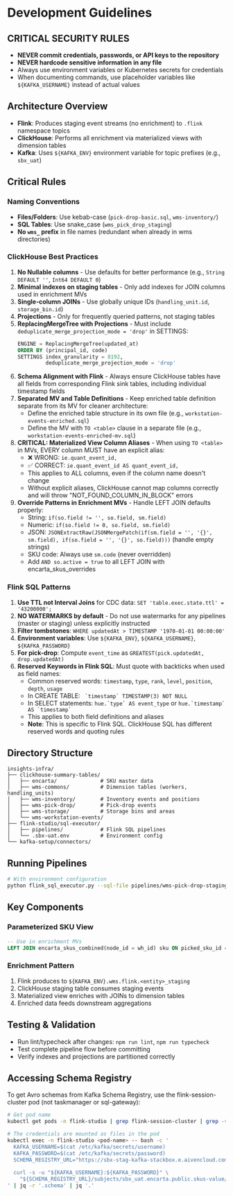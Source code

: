 # Development Guidelines

## CRITICAL SECURITY RULES
- **NEVER commit credentials, passwords, or API keys to the repository**
- **NEVER hardcode sensitive information in any file**
- Always use environment variables or Kubernetes secrets for credentials
- When documenting commands, use placeholder variables like `${KAFKA_USERNAME}` instead of actual values

## Architecture Overview
- **Flink**: Produces staging event streams (no enrichment) to `.flink` namespace topics
- **ClickHouse**: Performs all enrichment via materialized views with dimension tables
- **Kafka**: Uses `${KAFKA_ENV}` environment variable for topic prefixes (e.g., `sbx_uat`)

## Critical Rules

### Naming Conventions
- **Files/Folders**: Use kebab-case (`pick-drop-basic.sql`, `wms-inventory/`)
- **SQL Tables**: Use snake_case (`wms_pick_drop_staging`)
- **No `wms_` prefix** in file names (redundant when already in wms directories)

### ClickHouse Best Practices
1. **No Nullable columns** - Use defaults for better performance (e.g., `String DEFAULT ''`, `Int64 DEFAULT 0`)
2. **Minimal indexes on staging tables** - Only add indexes for JOIN columns used in enrichment MVs
3. **Single-column JOINs** - Use globally unique IDs (`handling_unit.id`, `storage_bin.id`)
4. **Projections** - Only for frequently queried patterns, not staging tables
5. **ReplacingMergeTree with Projections** - Must include `deduplicate_merge_projection_mode = 'drop'` in SETTINGS:
   ```sql
   ENGINE = ReplacingMergeTree(updated_at)
   ORDER BY (principal_id, code)
   SETTINGS index_granularity = 8192,
            deduplicate_merge_projection_mode = 'drop'
   ```
6. **Schema Alignment with Flink** - Always ensure ClickHouse tables have all fields from corresponding Flink sink tables, including individual timestamp fields
7. **Separated MV and Table Definitions** - Keep enriched table definition separate from its MV for cleaner architecture:
   - Define the enriched table structure in its own file (e.g., `workstation-events-enriched.sql`)
   - Define the MV with `TO <table>` clause in a separate file (e.g., `workstation-events-enriched-mv.sql`)
8. **CRITICAL: Materialized View Column Aliases** - When using `TO <table>` in MVs, EVERY column MUST have an explicit alias:
   - ❌ WRONG: `ie.quant_event_id,` 
   - ✅ CORRECT: `ie.quant_event_id AS quant_event_id,`
   - This applies to ALL columns, even if the column name doesn't change
   - Without explicit aliases, ClickHouse cannot map columns correctly and will throw "NOT_FOUND_COLUMN_IN_BLOCK" errors
9. **Override Patterns in Enrichment MVs** - Handle LEFT JOIN defaults properly:
   - String: `if(so.field != '', so.field, sm.field)`
   - Numeric: `if(so.field != 0, so.field, sm.field)`
   - JSON: `JSONExtractRaw(JSONMergePatch(if(sm.field = '', '{}', sm.field), if(so.field = '', '{}', so.field)))` (handle empty strings)
   - SKU code: Always use `sm.code` (never overridden)
   - Add `AND so.active = true` to all LEFT JOIN with encarta_skus_overrides

### Flink SQL Patterns
1. **Use TTL not Interval Joins** for CDC data: `SET 'table.exec.state.ttl' = '43200000';`
2. **NO WATERMARKS by default** - Do not use watermarks for any pipelines (master or staging) unless explicitly instructed
3. **Filter tombstones**: `WHERE updatedAt > TIMESTAMP '1970-01-01 00:00:00'`
4. **Environment variables**: Use `${KAFKA_ENV}`, `${KAFKA_USERNAME}`, `${KAFKA_PASSWORD}`
5. **For pick-drop**: Compute `event_time` as `GREATEST(pick.updatedAt, drop.updatedAt)`
6. **Reserved Keywords in Flink SQL**: Must quote with backticks when used as field names:
   - Common reserved words: `timestamp`, `type`, `rank`, `level`, `position`, `depth`, `usage`
   - In CREATE TABLE: `` `timestamp` TIMESTAMP(3) NOT NULL``
   - In SELECT statements: ``hue.`type` AS event_type`` or ``hue.`timestamp` AS `timestamp` ``
   - This applies to both field definitions and aliases
   - **Note**: This is specific to Flink SQL. ClickHouse SQL has different reserved words and quoting rules

## Directory Structure
```
insights-infra/
├── clickhouse-summary-tables/
│   ├── encarta/              # SKU master data
│   ├── wms-commons/          # Dimension tables (workers, handling_units)
│   ├── wms-inventory/        # Inventory events and positions
│   ├── wms-pick-drop/        # Pick-drop events
│   ├── wms-storage/          # Storage bins and areas
│   └── wms-workstation-events/
├── flink-studio/sql-executor/
│   ├── pipelines/            # Flink SQL pipelines
│   └── .sbx-uat.env          # Environment config
└── kafka-setup/connectors/
```

## Running Pipelines
```bash
# With environment configuration
python flink_sql_executor.py --sql-file pipelines/wms-pick-drop-staging.sql --env-file .sbx-uat.env
```

## Key Components

### Parameterized SKU View
```sql
-- Use in enrichment MVs
LEFT JOIN encarta_skus_combined(node_id = wh_id) sku ON picked_sku_id = sku.sku_id
```

### Enrichment Pattern
1. Flink produces to `${KAFKA_ENV}.wms.flink.<entity>_staging`
2. ClickHouse staging table consumes staging events
3. Materialized view enriches with JOINs to dimension tables
4. Enriched data feeds downstream aggregations

## Testing & Validation
- Run lint/typecheck after changes: `npm run lint`, `npm run typecheck`
- Test complete pipeline flow before committing
- Verify indexes and projections are partitioned correctly

## Accessing Schema Registry
To get Avro schemas from Kafka Schema Registry, use the flink-session-cluster pod (not taskmanager or sql-gateway):
```bash
# Get pod name
kubectl get pods -n flink-studio | grep flink-session-cluster | grep -v taskmanager

# The credentials are mounted as files in the pod
kubectl exec -n flink-studio <pod-name> -- bash -c '
  KAFKA_USERNAME=$(cat /etc/kafka/secrets/username)
  KAFKA_PASSWORD=$(cat /etc/kafka/secrets/password)
  SCHEMA_REGISTRY_URL="https://sbx-stag-kafka-stackbox.e.aivencloud.com:22159"
  
  curl -s -u "${KAFKA_USERNAME}:${KAFKA_PASSWORD}" \
    "${SCHEMA_REGISTRY_URL}/subjects/sbx_uat.encarta.public.skus-value/versions/latest"
' | jq -r '.schema' | jq '.'
```